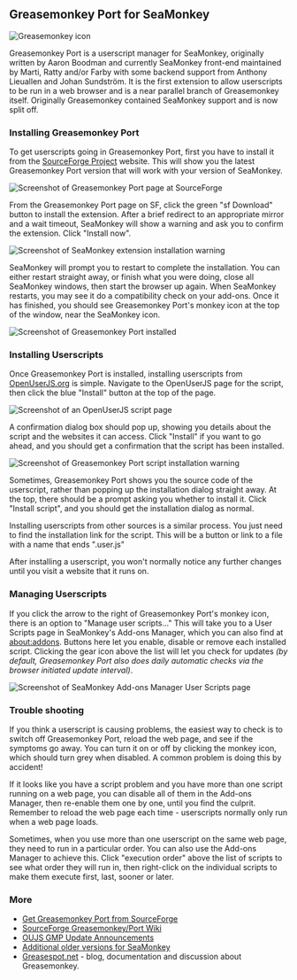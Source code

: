 ## Greasemonkey Port for SeaMonkey
![Greasemonkey icon][greasemonkeyPortIcon]

Greasemonkey Port is a userscript manager for SeaMonkey, originally written by Aaron Boodman and currently SeaMonkey front-end maintained by Marti, Ratty and/or Farby with some backend support from Anthony Lieuallen and Johan Sundström. It is the first extension to allow userscripts to be run in a web browser and is a near parallel branch of Greasemonkey itself. Originally Greasemonkey contained SeaMonkey support and is now split off.

### Installing Greasemonkey Port

To get userscripts going in Greasemonkey Port, first you have to install it from the [SourceForge Project][sfGreasemonkeyPort] website. This will show you the latest Greasemonkey Port version that will work with your version of SeaMonkey.

![Screenshot of Greasemonkey Port page at SourceForge][greasemonkeyPortSFscreenshot1]

From the Greasemonkey Port page on SF, click the green "sf Download" button to install the extension. After a brief redirect to an appropriate mirror and a wait timeout, SeaMonkey will show a warning and ask you to confirm the extension. Click "Install now".

![Screenshot of SeaMonkey extension installation warning][greasemonkeyPortSeaMonkeyScreenshot1]

SeaMonkey will prompt you to restart to complete the installation. You can either restart straight away, or finish what you were doing, close all SeaMonkey windows, then start the browser up again. When SeaMonkey restarts, you may see it do a compatibility check on your add-ons. Once it has finished, you should see Greasemonkey Port's monkey icon at the top of the window, near the SeaMonkey icon.

![Screenshot of Greasemonkey Port installed][greasemonkeyPortSeaMonkeyScreenshot2]

### Installing Userscripts

Once Greasemonkey Port is installed, installing userscripts from [OpenUserJS.org][oujs] is simple. Navigate to the OpenUserJS page for the script, then click the blue "Install" button at the top of the page.

![Screenshot of an OpenUserJS script page][oujsScriptPageScreenshot]

A confirmation dialog box should pop up, showing you details about the script and the websites it can access. Click "Install" if you want to go ahead, and you should get a confirmation that the script has been installed.

![Screenshot of Greasemonkey Port script installation warning][greasemonkeyInstallationScreenshot]

Sometimes, Greasemonkey Port shows you the source code of the userscript, rather than popping up the installation dialog straight away. At the top, there should be a prompt asking you whether to install it. Click "Install script", and you should get the installation dialog as normal.

Installing userscripts from other sources is a similar process. You just need to find the installation link for the script. This will be a button or link to a file with a name that ends ".user.js"

After installing a userscript, you won't normally notice any further changes until you visit a website that it runs on.

### Managing Userscripts

If you click the arrow to the right of Greasemonkey Port's monkey icon, there is an option to "Manage user scripts..." This will take you to a User Scripts page in SeaMonkey's Add-ons Manager, which you can also find at [about:addons][aboutAddons]. Buttons here let you enable, disable or remove each installed script. Clicking the gear icon above the list will let you check for updates *(by default, Greasemonkey Port also does daily automatic checks via the browser initiated update interval)*.

![Screenshot of SeaMonkey Add-ons Manager User Scripts page][aomUserScriptsScreenshot]

### Trouble shooting

If you think a userscript is causing problems, the easiest way to check is to switch off Greasemonkey Port, reload the web page, and see if the symptoms go away. You can turn it on or off by clicking the monkey icon, which should turn grey when disabled. A common problem is doing this by accident!

If it looks like you have a script problem and you have more than one script running on a web page, you can disable all of them in the Add-ons Manager, then re-enable them one by one, until you find the culprit. Remember to reload the web page each time - userscripts normally only run when a web page loads.

Sometimes, when you use more than one userscript on the same web page, they need to run in a particular order. You can also use the Add-ons Manager to achieve this. Click "execution order" above the list of scripts to see what order they will run in, then right-click on the individual scripts to make them execute first, last, sooner or later.

### More

* [Get Greasemonkey Port from SourceForge][sfGreasemonkeyPort]
* [SourceForge Greasemonkey/Port Wiki][greasemonkeyPortWiki]
* [OUJS GMP Update Announcements][oujsGMPUpdateAnnouncement]
* [Additional older versions for SeaMonkey][xsidebarModGM]
* [Greasespot.net][greasespot] - blog, documentation and discussion about Greasemonkey.

[githubFavicon]: https://assets-cdn.github.com/favicon.ico
[oujsFavicon]: https://raw.githubusercontent.com/OpenUserJs/OpenUserJS.org/master/public/images/favicon16.png
[oujs]: https://openuserjs.org/
[oujsGMPUpdateAnnouncement]: /announcements/Greasemonkey_Port_Update
[sfGreasemonkeyPort]: https://sourceforge.net/projects/gmport/
[xsidebarModGM]: http://xsidebar.mozdev.org/modifiedmisc.html#greasemonkey
[aboutAddons]: about:addons
[aomUserScriptsScreenshot]: https://raw.githubusercontent.com/wiki/OpenUserJS/OpenUserJS.org/images/greasemonkeyport5.png "Userscript management in SeaMonkey"
[greasespot]: http://www.greasespot.net/
[greasemonkeyPortWiki]: https://sourceforge.net/p/greasemonkey/wiki/Main_Page/
[greasemonkeyPortIcon]: https://raw.githubusercontent.com/wiki/OpenUserJS/OpenUserJS.org/images/greasemonkey-icon.png "Greasemonkey Port"
[greasemonkeyPortSFscreenshot1]: https://raw.githubusercontent.com/wiki/OpenUserJS/OpenUserJS.org/images/greasemonkeyport1.png "Greasemonkey Port on SourceForge"
[greasemonkeyPortSeaMonkeyScreenshot1]: https://raw.githubusercontent.com/wiki/OpenUserJS/OpenUserJS.org/images/greasemonkeyport2.png "Firefox add-on installation warning"
[greasemonkeyPortSeaMonkeyScreenshot2]: https://raw.githubusercontent.com/wiki/OpenUserJS/OpenUserJS.org/images/greasemonkeyport3.png "Greasemonkey Port installed"
[oujsScriptPageScreenshot]: https://raw.githubusercontent.com/wiki/OpenUserJS/OpenUserJS.org/images/openuserjs_script.png "Ready to install a script"
[greasemonkeyInstallationScreenshot]: https://raw.githubusercontent.com/wiki/OpenUserJS/OpenUserJS.org/images/greasemonkeyport4.png "Greasemonkey Port script installation warning"

